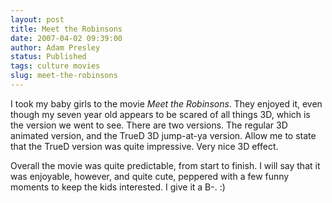 ```yaml
---
layout: post
title: Meet the Robinsons
date: 2007-04-02 09:39:00
author: Adam Presley
status: Published
tags: culture movies
slug: meet-the-robinsons
---
```


I took my baby girls to the movie *Meet the Robinsons*. They enjoyed it,
even though my seven year old appears to be scared of all things 3D,
which is the version we went to see. There are two versions. The regular
3D animated version, and the TrueD 3D jump-at-ya version. Allow me to
state that the TrueD version was quite impressive. Very nice 3D effect.  
  
Overall the movie was quite predictable, from start to finish. I will
say that it was enjoyable, however, and quite cute, peppered with a few
funny moments to keep the kids interested. I give it a B-. :)
